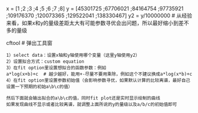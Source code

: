 x = [1 ;2 ;3 ;4 ;5 ;6 ;7 ;8]
y = [45301725 ;67706021 ;84164754 ;97735921 ;109176370 ;120073365 ;129522041 ;138330467]
y2 = y/10000000 # 从经验来看，如果x和y的量级差距太大有可能参数寻优会出问题，所以最好缩小到差不多的量级

cftool  # 弹出工具窗
```
1）select data：设置x轴和y轴使用哪个变量（这里y轴使用y2）
2）设置拟合方式：custom equation
3）在fit option里设置想拟合的函数参数：例如
a*log(x+b)+c  # 越少越好，能用+-尽量不要用乘除，例如这个不建议换成a*log(x*b)+c
4）在fit option里设置参数初始值（会影响参数寻优，如果默认计算的比较离谱，最好自己设置一下预期的初始a\b\c的值）

然后下面就会输出拟合的a\b\c的值，同时fit plot还是实时显示绘制的曲线
如果发现曲线不显示或者比较离谱，就调整上面所说的y的量级以及a/b/c的初始值即可
```

